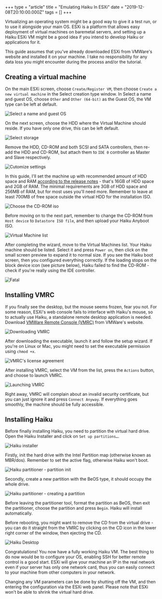 +++
type = "article"
title = "Emulating Haiku In ESXi"
date = "2019-12-08T20:10:00.000Z"
tags = []
+++

Virtualizing an operating system might be a good way to give it a test run, or to use it alongside your main OS. ESXi is a platform that allows easy deployment of virtual machines on baremetal servers, and setting up a Haiku ESXi VM might be a good idea if you intend to develop Haiku or applications for it.

This guide assumes that you've already downloaded ESXi from VMWare's website and installed it on your machine. I take no responsibility for any data loss you might encounter during the process and/or the tutorial.

## Creating a virtual machine

On the main ESXi screen, choose `Create/Register VM`, then choose `Create a new virtual machine` in the Select creation type window. In Select a name and guest OS, choose `Other` and `Other (64-bit)` as the Guest OS, the VM type can be left at default.

![Select a name and guest OS](/files/guides/virtualizing/vmware-esxi/select-name-guest-os.png)

On the next screen, choose the HDD where the Virtual Machine should reside. If you have only one drive, this can be left default.

![Select storage](/files/guides/virtualizing/vmware-esxi/select-storage.png)

Remove the HDD, CD-ROM and both SCSI and SATA controllers, then re-add the HDD and CD-ROM, but attach them to `IDE 0` controller as Master and Slave respectively.

![Cutomize settings](/files/guides/virtualizing/vmware-esxi/customize-settings.png)

In this guide, I'll set the machine up with recommended amount of HDD space and RAM [according to the release notes](https://www.haiku-os.org/get-haiku/release-notes/#system-requirements) - that's 16GB of HDD space and 2GB of RAM. The minimal requirements are 3GB of HDD space and 256MB of RAM, but for most uses you'll need more. Remember to leave at least 700MB of free space outside the virtual HDD for the installation ISO.

![Choose the CD-ROM iso](/files/guides/virtualizing/vmware-esxi/datastore-iso.png)

Before moving on to the next part, remember to change the CD-ROM from `Host device` to `Datastore ISO file`, and then upload your Haiku Anyboot ISO. 

![Virtual Machine list](/files/guides/virtualizing/vmware-esxi/virtual-machines.png)

After completing the wizard, move to the Virtual Machines list. Your Haiku machine should be listed. Select it and press `Power on`, then click on the small screen preview to expand it to normal size. If you see the Haiku boot screen, then you configured everything correctly. If the loading stops on the block device icon (see picture below), Haiku failed to find the CD-ROM - check if you're really using the IDE controller.

![Fatal](/files/guides/virtualizing/vmware-esxi/fatal-hd.png)

## Installing VMRC

If you finally see the desktop, but the mouse seems frozen, fear you not. For some reason, ESXi's web console fails to interface with Haiku's mouse, so to actually use Haiku, a standalone remote desktop application is needed. Download [VMWare Remote Console (VMRC)](https://my.vmware.com/web/vmware/details?downloadGroup=VMRC1100&productId=742&rct=j) from VMWare's website.

![Downloading VMRC](/files/guides/virtualizing/vmware-esxi/vmrc-download.png)

After downloading the executable, launch it and follow the setup wizard. If you're on Linux or Mac, you might need to set the executable permission using `chmod +x`.

![VMRC's license agreement](/files/guides/virtualizing/vmware-esxi/vmrc-license.png)

After installing VMRC, select the VM from the list, press the `Actions` button, and choose to launch VMRC.

![Launching VMRC](/files/guides/virtualizing/vmware-esxi/vmrc-open.png)

Right away, VMRC will complain about an invalid security certificate, but you can just ignore it and press `Connect Anyway`. If everything goes smoothly, the machine should be fully accessible.

## Installing Haiku

Before finally installing Haiku, you need to partition the virtual hard drive. Open the Haiku Installer and click on `Set up partitions…`.

![Haiku installer](/files/guides/virtualizing/vmware-esxi/haiku-installer.png)

Firstly, init the hard drive with the Intel Partition map (otherwise known as MBR/dos). Remember to set the active flag, otherwise Haiku won't boot.

![Haiku partitioner - partition init](/files/guides/virtualizing/vmware-esxi/haiku-hd-init.png)

Secondly, create a new partition with the BeOS type, it should occupy the whole drive.

![Haiku partitioner - creating a partition](/files/guides/virtualizing/vmware-esxi/haiku-hd-partition.png)

Before leaving the partitioner tool, format the partition as BeOS, then exit the partitioner, choose the partition and press `Begin`. Haiku will install automatically.

Before rebooting, you might want to remove the CD from the virtual drive - you can do it straight from the VMRC by clicking on the CD icon in the lower right corner of the window, then ejecting the CD.

![Haiku Desktop](/files/guides/virtualizing/vmware-esxi/haiku-desktop.png)

Congratulations! You now have a fully working Haiku VM. The best thing to do now would be to configure your OS, enabling SSH for better remote control is a good start. ESXi will give your machine an IP in the real network even if your server has only one network card, thus you can easily connect to your machine from other computers in your network.

Changing any VM parameters can be done by shutting off the VM, and then entering the configuration via the ESXi web panel. Please note that ESXi won't be able to shrink the virtual hard drive.
